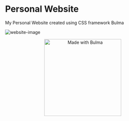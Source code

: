# Personal Website
My Personal Website created using CSS framework Bulma

![website-image](https://live.staticflickr.com/65535/51669457588_77ca9f2353_o.jpg)

<p align="center">
  <img src="https://github.com/MohFahmi27/website/blob/main/img/made-with-bulma--white.png" width="250px" alt="Made with Bulma" >
</p>
